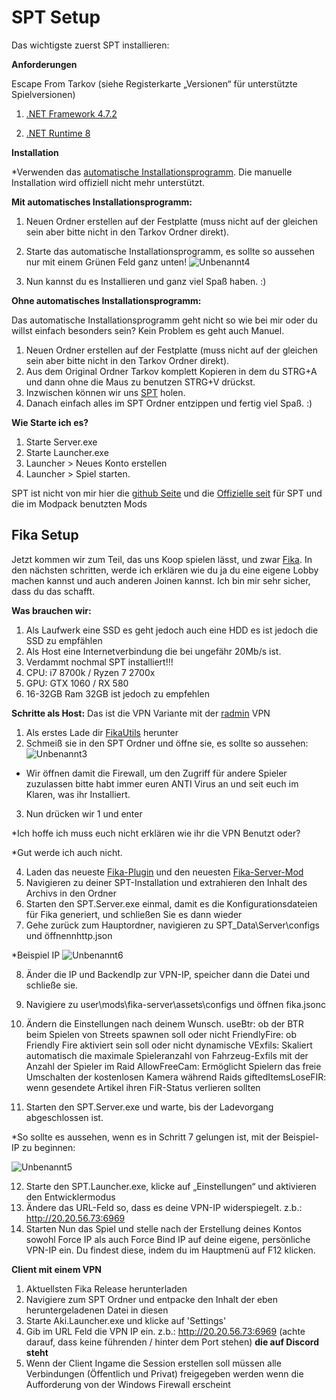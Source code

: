 # SPT Setup

Das wichtigste zuerst SPT installieren:

**Anforderungen**

Escape From Tarkov (siehe Registerkarte „Versionen“ für unterstützte Spielversionen)

1. [.NET Framework 4.7.2](https://download.visualstudio.microsoft.com/download/pr/51bc18ac-0594-412d-bd63-18ece4c91ac4/90b47b97c3bfe40a833791b166697e67/windowsdesktop-runtime-8.0.3-win-x64.exe)

2. [.NET Runtime 8](https://go.microsoft.com/fwlink/?linkid=874338)

**Installation**

*Verwenden das [automatische Installationsprogramm](https://ligma.waffle-lord.net/SPTInstaller.exe). Die manuelle Installation wird offiziell nicht mehr unterstützt. 

**Mit automatisches Installationsprogramm:**

1. Neuen Ordner erstellen auf der Festplatte (muss nicht auf der gleichen sein aber bitte nicht in den Tarkov Ordner direkt).
2. Starte das automatische Installationsprogramm, es sollte so aussehen nur mit einem Grünen Feld ganz unten! ![Unbenannt4](https://github.com/user-attachments/assets/8843bf78-3285-4223-9290-fb467b0280a3)

3. Nun kannst du es Installieren und ganz viel Spaß haben. :)

**Ohne automatisches Installationsprogramm:**

Das automatische Installationsprogramm geht nicht so wie bei mir oder du willst einfach besonders sein? Kein Problem es geht auch Manuel.

1. Neuen Ordner erstellen auf der Festplatte (muss nicht auf der gleichen sein aber bitte nicht in den Tarkov Ordner direkt).
2. Aus dem Original Ordner Tarkov komplett Kopieren in dem du STRG+A und dann ohne die Maus zu benutzen STRG+V drückst.
3. Inzwischen können wir uns [SPT](https://spt-releases.modd.in/SPT-3.10.3-33420-42b3d7a.7z) holen.
4. Danach einfach alles im SPT Ordner entzippen und fertig viel Spaß. :)

**Wie Starte ich es?**
1. Starte Server.exe
2. Starte Launcher.exe
3. Launcher > Neues Konto erstellen
4. Launcher > Spiel starten.

SPT ist nicht von mir hier die [github Seite](https://github.com/sp-tarkov) und die [Offizielle seit](https://sp-tarkov.com/) für SPT und die im Modpack benutzten Mods

## Fika Setup

Jetzt kommen wir zum Teil, das uns Koop spielen lässt, und zwar [Fika](https://github.com/project-fika/Fika-Documentation).
In den nächsten schritten, werde ich erklären wie du ja du eine eigene Lobby machen kannst und auch anderen Joinen kannst.
Ich bin mir sehr sicher, dass du das schafft.

**Was brauchen wir:**

1. Als Laufwerk eine SSD es geht jedoch auch eine HDD es ist jedoch die SSD zu empfählen
2. Als Host eine Internetverbindung die bei ungefähr 20Mb/s ist.
3. Verdammt nochmal SPT installiert!!!
4. CPU: i7 8700k / Ryzen 7 2700x
5. GPU: GTX 1060 / RX 580
6. 16-32GB Ram 32GB ist jedoch zu empfehlen

**Schritte als Host:**
Das ist die VPN Variante mit der [radmin](https://download.radmin-vpn.com/download/files/Radmin_VPN_1.4.4642.1.exe) VPN 

1. Als erstes Lade dir [FikaUtils](https://github.com/Lacyway/FikaUtils/releases/download/v1.0/FikaUtils.zip) herunter
2. Schmeiß sie in den SPT Ordner und öffne sie, es sollte so aussehen: ![Unbenannt3](https://github.com/user-attachments/assets/bc4a2b44-6762-4e95-9e85-c024631d0597)
* Wir öffnen damit die Firewall, um den Zugriff für andere Spieler zuzulassen bitte habt immer euren ANTI Virus an und seit euch im Klaren, was ihr Installiert.
3. Nun drücken wir 1 und enter

*Ich hoffe ich muss euch nicht erklären wie ihr die VPN Benutzt oder?

*Gut werde ich auch nicht.

4. Laden das neueste [Fika-Plugin](https://github.com/project-fika/Fika-Plugin/releases/download/v1.0.6.0/Fika.Release.1.0.6.0.zip) und den neuesten [Fika-Server-Mod](https://github.com/project-fika/Fika-Server/releases/download/v2.3.3/fika-server.zipherunter)
5. Navigieren zu deiner SPT-Installation und extrahieren den Inhalt des Archivs in den Ordner
6. Starten den SPT.Server.exe einmal, damit es die Konfigurationsdateien für Fika generiert, und schließen Sie es dann wieder
7. Gehe zurück zum Hauptordner, navigieren zu SPT_Data\Server\configs und öffnennhttp.json

*Beispiel IP ![Unbenannt6](https://github.com/user-attachments/assets/23c2d503-f355-4a16-ad38-bd115ab46c59)

8. Änder die IP und BackendIp zur VPN-IP, speicher dann die Datei und schließe sie.
9. Navigiere zu user\mods\fika-server\assets\configs und öffnen fika.jsonc
10. Ändern die Einstellungen nach deinem Wunsch.
    useBtr: ob der BTR beim Spielen von Streets spawnen soll oder nicht
    FriendlyFire: ob Friendly Fire aktiviert sein soll oder nicht
    dynamische VExfils: Skaliert automatisch die maximale Spieleranzahl von Fahrzeug-Exfils mit der Anzahl der Spieler im Raid
    AllowFreeCam: Ermöglicht Spielern das freie Umschalten der kostenlosen Kamera während Raids
    giftedItemsLoseFIR: wenn gesendete Artikel ihren FiR-Status verlieren sollten

11. Starten den SPT.Server.exe und warte, bis der Ladevorgang abgeschlossen ist.

*So sollte es aussehen, wenn es in Schritt 7 gelungen ist, mit der Beispiel-IP zu beginnen: 

![Unbenannt5](https://github.com/user-attachments/assets/02275d58-3d18-480a-9a1a-a600e157cfba)

12. Starte den SPT.Launcher.exe, klicke auf „Einstellungen“ und aktivieren den Entwicklermodus
13. Ändere das URL-Feld so, dass es deine VPN-IP widerspiegelt. z.b.: http://20.20.56.73:6969 
14. Starten Nun das Spiel und stelle nach der Erstellung deines Kontos sowohl Force IP als auch Force Bind IP auf deine eigene, persönliche VPN-IP ein. Du findest diese, indem du im Hauptmenü auf F12 klicken.


**Client mit einem VPN**

1. Aktuellsten Fika Release herunterladen
2. Navigiere zum SPT Ordner und entpacke den Inhalt der eben heruntergeladenen Datei in diesen
3. Starte Aki.Launcher.exe und klicke auf 'Settings'
4. Gib im URL Feld die VPN IP ein. z.b.: http://20.20.56.73:6969 (achte darauf, dass keine führenden / hinter dem Port stehen) **die auf Discord steht**
5. Wenn der Client Ingame die Session erstellen soll müssen alle Verbindungen (Öffentlich und Privat) freigegeben werden wenn die Aufforderung von der Windows Firewall erscheint






